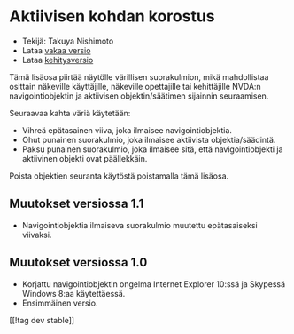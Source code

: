 # Aktiivisen kohdan korostus #

* Tekijä: Takuya Nishimoto
* Lataa [vakaa versio][2]
* Lataa [kehitysversio][1]

Tämä lisäosa piirtää näytölle värillisen suorakulmion, mikä mahdollistaa
osittain näkeville käyttäjille, näkeville opettajille tai kehittäjille
NVDA:n navigointiobjektin ja aktiivisen objektin/säätimen sijainnin
seuraamisen.

Seuraavaa kahta väriä käytetään:

* Vihreä epätasainen viiva, joka ilmaisee navigointiobjektia.
* Ohut punainen suorakulmio, joka ilmaisee aktiivista objektia/säädintä.
* Paksu punainen suorakulmio, joka ilmaisee sitä, että navigointiobjekti ja
  aktiivinen objekti ovat päällekkäin.

Poista objektien seuranta käytöstä poistamalla tämä lisäosa.

## Muutokset versiossa 1.1 ##

* Navigointiobjektia ilmaiseva suorakulmio muutettu epätasaiseksi viivaksi.

## Muutokset versiossa 1.0 ##

* Korjattu navigointiobjektin ongelma Internet Explorer 10:ssä ja Skypessä
  Windows 8:aa käytettäessä.
* Ensimmäinen versio.

[[!tag dev stable]]

[1]: http://addons.nvda-project.org/files/get.php?file=fh-dev

[2]: http://addons.nvda-project.org/files/get.php?file=fh
